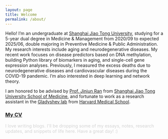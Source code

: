 ```yaml
---
layout: page
title: Welcome
permalink: /about/
---
```


Hello! I’m an undergraduate at [Shanghai Jiao Tong University](https://www.sjtu.edu.cn/), studying for a 5-year dual degree in Medicine & Management from 2020/09 to expected 2025/06, double majoring in Preventive Medicine & Public Administration. My research interests include aging and neurodegenerative diseases. My recent work focuses on disease predictors based on DNA methylation, building Python library of biomarkers in aging, and single-cell gene expression analyses. Previously, I measured the excess deaths due to neurodegenerative diseases and cardiovascular diseases during the COVID-19 pandemic. I’m also interested in deep learning and network theory.

I am honored to be advised by [Prof. Jinjun Ran](https://www.shsmu.edu.cn/sph/info/1051/1310.htm) from [Shanghai Jiao Tong University School of Medicine](https://www.shsmu.edu.cn/sph/index.htm), and fortunate to work as a research assistant in the [Gladyshev lab](https://gladyshevlab.bwh.harvard.edu/) from [Harvard Medical School](https://hms.harvard.edu/).

<h3><a href="https://drive.google.com/file/d/12ItCSLegxhgdNpkH-K6VlXpqaINbt2uN/preview" target="_blank">My CV</a></h3>

<p style="color: #d3d3d3;">I love writing blogs. I'll be dropping some of my essays, notes, research updates, and snippets of life here. Have a great day! :)</p>




